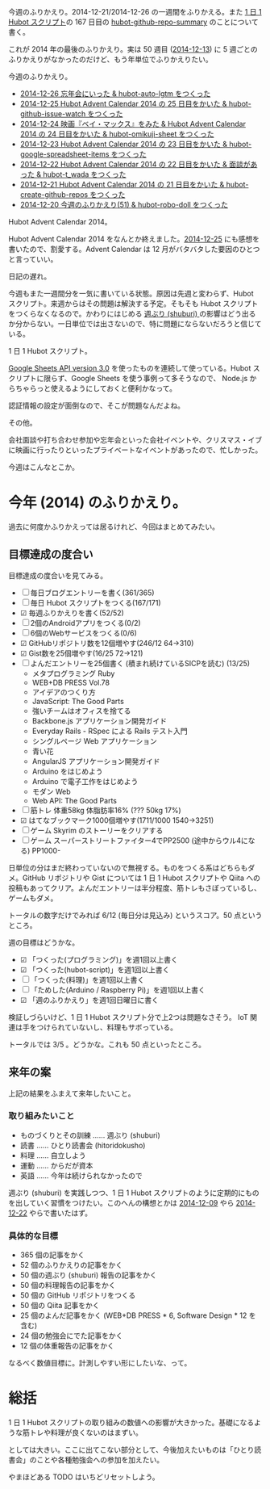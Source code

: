 今週のふりかえり。2014-12-21/2014-12-26 の一週間をふりかえる。また [1 日 1 Hubot スクリプト][hubot-script-per-day]の 167 日目の [hubot-github-repo-summary][gh:bouzuya/hubot-github-repo-summary] のことについて書く。

これが 2014 年の最後のふりかえり。実は 50 週目 ([2014-12-13][]) に 5 週ごとのふりかえりがなかったのだけど、もう年単位でふりかえりたい。

今週のふりかえり。

- [2014-12-26 忘年会にいった & hubot-auto-lgtm をつくった][2014-12-26]
- [2014-12-25 Hubot Advent Calendar 2014 の 25 日目をかいた & hubot-github-issue-watch をつくった][2014-12-25]
- [2014-12-24 映画『ベイ・マックス』をみた & Hubot Advent Calendar 2014 の 24 日目をかいた & hubot-omikuji-sheet をつくった][2014-12-24]
- [2014-12-23 Hubot Advent Calendar 2014 の 23 日目をかいた & hubot-google-spreadsheet-items をつくった][2014-12-23]
- [2014-12-22 Hubot Advent Calendar 2014 の 22 日目をかいた & 面談があった & hubot-t_wada をつくった][2014-12-22]
- [2014-12-21 Hubot Advent Calendar 2014 の 21 日目をかいた & hubot-create-github-repos をつくった][2014-12-21]
- [2014-12-20 今週のふりかえり(51) & hubot-robo-doll をつくった][2014-12-20]

Hubot Advent Calendar 2014。

Hubot Advent Calendar 2014 をなんとか終えました。[2014-12-25][] にも感想を書いたので、割愛する。Advent Calendar は 12 月がバタバタした要因のひとつと言っていい。

日記の遅れ。

今週もまた一週間分を一気に書いている状態。原因は先週と変わらず、Hubot スクリプト。来週からはその問題は解決する予定。そもそも Hubot スクリプトをつくらなくなるので。かわりにはじめる [週ぶり (shuburi) ][shuburi] の影響はどう出るか分からない。一日単位では出さないので、特に問題にならないだろうと信じている。

1 日 1 Hubot スクリプト。

[Google Sheets API version 3.0][google-sheets-api] を使ったものを連続して使っている。Hubot スクリプトに限らず、Google Sheets を使う事例って多そうなので、 Node.js からちゃらっと使えるようにしておくと便利かなって。

認証情報の設定が面倒なので、そこが問題なんだよね。

その他。

会社面談や打ち合わせ参加や忘年会といった会社イベントや、クリスマス・イブに映画に行ったりといったプライベートなイベントがあったので、忙しかった。

今週はこんなとこか。

# 今年 (2014) のふりかえり。

過去に何度かふりかえっては居るけれど、今回はまとめてみたい。

## 目標達成の度合い

目標達成の度合いを見てみる。

- ☐ 毎日ブログエントリーを書く(361/365)
- ☐ 毎日 Hubot スクリプトをつくる(167/171)
- ☑ 毎週ふりかえりを書く(52/52)
- ☐ 2個のAndroidアプリをつくる(0/2)
- ☐ 6個のWebサービスをつくる(0/6)
- ☑ GitHubリポジトリ数を12個増やす(246/12 64->310)
- ☑ Gist数を25個増やす(16/25 72->121)
- ☐ よんだエントリーを25個書く (積まれ続けているSICPを読む) (13/25)
  - メタプログラミング Ruby
  - WEB+DB PRESS Vol.78
  - アイデアのつくり方
  - JavaScript: The Good Parts
  - 強いチームはオフィスを捨てる
  - Backbone.js アプリケーション開発ガイド
  - Everyday Rails - RSpec による Rails テスト入門
  - シングルページ Web アプリケーション
  - 青い花
  - AngularJS アプリケーション開発ガイド
  - Arduino をはじめよう
  - Arduino で電子工作をはじめよう
  - モダン Web
  - Web API: The Good Parts
- ☐ 筋トレ 体重58kg 体脂肪率16% (??? 50kg 17%)
- ☑ はてなブックマーク1000個増やす(1711/1000 1540->3251)
- ☐ ゲーム Skyrim のストーリーをクリアする
- ☐ ゲーム スーパーストリートファイター4でPP2500 (途中からウル4になる) PP1000-

日単位の分はまだ終わっていないので無視する。ものをつくる系はどちらもダメ。GitHub リポジトリや Gist については 1 日 1 Hubot スクリプトや Qiita への投稿もあってクリア。よんだエントリーは半分程度、筋トレもさぼっているし、ゲームもダメ。

トータルの数字だけでみれば 6/12 (毎日分は見込み) というスコア。50 点というところ。

週の目標はどうかな。

- ☑ 「つくった(プログラミング)」を週1回以上書く
- ☑ 「つくった(hubot-script)」を週1回以上書く
- ☐ 「つくった(料理)」を週1回以上書く
- ☐ 「ためした(Arduino / Raspberry Pi)」を週1回以上書く
- ☑ 「週のふりかえり」を週1回日曜日に書く

検証しづらいけど、1 日 1 Hubot スクリプト分で上2つは問題なさそう。 IoT 関連は手をつけられていないし、料理もサボっている。

トータルでは 3/5 。どうかな。これも 50 点といったところ。

## 来年の案

上記の結果をふまえて来年したいこと。

### 取り組みたいこと

- ものづくりとその訓練 …… 週ぶり (shuburi)
- 読書 …… ひとり読書会 (hitoridokusho)
- 料理 …… 自立しよう
- 運動 …… からだが資本
- 英語 …… 今年は続けられなかったので

週ぶり (shuburi) を実践しつつ、1 日 1 Hubot スクリプトのように定期的にものを出していく習慣をつけたい。このへんの構想とかは [2014-12-09][] やら [2014-12-22][] やらで書いたはず。

### 具体的な目標

- 365 個の記事をかく
- 52 個のふりかえりの記事をかく
- 50 個の週ぶり (shuburi) 報告の記事をかく
- 50 個の料理報告の記事をかく
- 50 個の GitHub リポジトリをつくる
- 50 個の Qiita 記事をかく
- 25 個のよんだ記事をかく (WEB+DB PRESS * 6, Software Design * 12 を含む)
- 24 個の勉強会にでた記事をかく
- 12 個の体重報告の記事をかく

なるべく数値目標に。計測しやすい形にしたいな、って。

# 総括

1 日 1 Hubot スクリプトの取り組みの数値への影響が大きかった。基礎になるような筋トレや料理が良くないのはまずい。

としては大きい。ここに出てこない部分として、今後加えたいものは「ひとり読書会」のことや各種勉強会への参加を加えたい。

やまほどある TODO はいちどリセットしよう。

[google-sheets-api]: https://developers.google.com/google-apps/spreadsheets/
[shuburi]: http://shuburi.org
[2014-12-09]: https://blog.bouzuya.net/2014/12/09/
[2014-12-13]: https://blog.bouzuya.net/2014/12/13/
[2014-12-26]: https://blog.bouzuya.net/2014/12/26/
[2014-12-25]: https://blog.bouzuya.net/2014/12/25/
[2014-12-24]: https://blog.bouzuya.net/2014/12/24/
[2014-12-23]: https://blog.bouzuya.net/2014/12/23/
[2014-12-22]: https://blog.bouzuya.net/2014/12/22/
[2014-12-21]: https://blog.bouzuya.net/2014/12/21/
[2014-12-20]: https://blog.bouzuya.net/2014/12/20/
[hubot-script-per-day]: https://blog.bouzuya.net/posts?tags=hubot-script-per-day
[gh:bouzuya/hubot-github-repo-summary]: https://github.com/bouzuya/hubot-github-repo-summary
